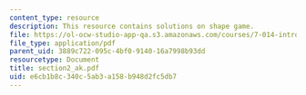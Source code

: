 ```yaml
---
content_type: resource
description: This resource contains solutions on shape game.
file: https://ol-ocw-studio-app-qa.s3.amazonaws.com/courses/7-014-introductory-biology-spring-2005/e6cb1b8c340c5ab3a158b948d2fc5db7_section2_ak.pdf
file_type: application/pdf
parent_uid: 3889c722-095c-4bf0-9140-16a7998b93dd
resourcetype: Document
title: section2_ak.pdf
uid: e6cb1b8c-340c-5ab3-a158-b948d2fc5db7
---
```

